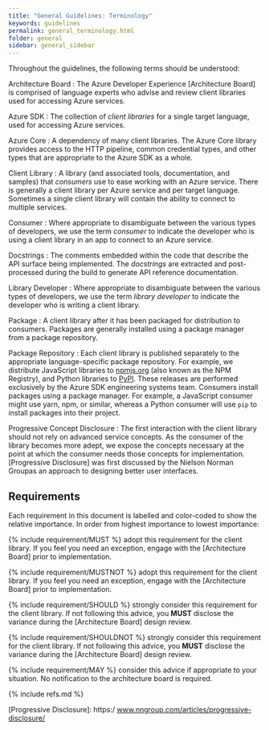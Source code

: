 ```yaml
---
title: "General Guidelines: Terminology"
keywords: guidelines
permalink: general_terminology.html
folder: general
sidebar: general_sidebar
---
```


Throughout the guidelines, the following terms should be understood:

Architecture Board
: The Azure Developer Experience [Architecture Board] is comprised of language experts who advise 
and review client libraries used for accessing Azure services.

Azure SDK
: The collection of _client libraries_ for a single target language, used for accessing Azure 
services.

Azure Core
: A dependency of many client libraries.  The Azure Core library provides access to the HTTP 
pipeline, common credential types, and other types that are appropriate to the Azure SDK as a 
whole.

Client Library
: A library (and associated tools, documentation, and samples) that _consumers_ use to ease 
working with an Azure service.  There is generally a client library per Azure service and per 
target language.  Sometimes a single client library will contain the ability to connect to 
multiple services.

Consumer
: Where appropriate to disambiguate between the various types of developers, we use the term 
_consumer_ to indicate the developer who is using a client library in an app to connect to an 
Azure service.

Docstrings
: The comments embedded within the code that describe the API surface being implemented.  The 
_docstrings_ are extracted and post-processed during the build to generate API reference 
documentation.

Library Developer
: Where appropriate to disambiguate between the various types of developers, we use the term 
_library developer_ to indicate the developer who is writing a client library.

Package
: A client library after it has been packaged for distribution to consumers.  Packages are 
generally installed using a package manager from a package repository.

Package Repository
: Each client library is published separately to the appropriate language-specific package 
repository.  For example, we distribute JavaScript libraries to [npmjs.org](https://npmjs.org) 
(also known as the NPM Registry), and Python libraries to [PyPI](https://pypi.org/).  These 
releases are performed exclusively by the Azure SDK engineering systems team.  Consumers install 
packages using a package manager.  For example, a JavaScript consumer might use yarn, npm, or 
similar, whereas a Python consumer will use `pip` to install packages into their project.

Progressive Concept Disclosure
: The first interaction with the client library should not rely on advanced service concepts.  As 
the consumer of the library becomes more adept, we expose the concepts necessary at the point at 
which the consumer needs those concepts for implementation. [Progressive Disclosure] was first 
discussed by the Nielson Norman Groupas an approach to designing better user interfaces.

## Requirements

Each requirement in this document is labelled and color-coded to show the relative importance.  In 
order from highest importance to lowest importance:

{% include requirement/MUST %} adopt this requirement for the client library.  If you feel you need an 
exception, engage with the [Architecture Board] prior to implementation.

{% include requirement/MUSTNOT %} adopt this requirement for the client library.  If you feel you need an 
exception, engage with the [Architecture Board] prior to implementation.

{% include requirement/SHOULD %}
strongly consider this requirement for the client library.  If not following this advice, you 
**MUST** disclose the variance during the [Architecture Board] design review. 

{% include requirement/SHOULDNOT %}
strongly consider this requirement for the client library.  If not following this advice, you 
**MUST** disclose the variance during the [Architecture Board] design review.

{% include requirement/MAY %}
consider this advice if appropriate to your situation.  No notification to the architecture board 
is required.

{% include refs.md %}

[Progressive Disclosure]: https:/ www.nngroup.com/articles/progressive-disclosure/